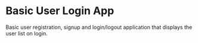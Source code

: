 # Basic User Login App
Basic user registration, signup and login/logout application that displays the user list on login.
